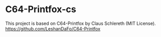 # C64-Printfox-cs
This project is based on C64-Printfox by Claus Schlereth (MIT License).
https://github.com/LeshanDaFo/C64-Printfox

